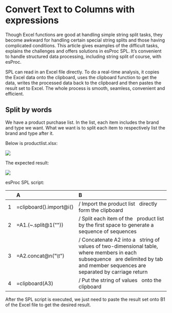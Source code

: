 # Convert Text to Columns with expressions

Though Excel functions are good at handling simple string split tasks, they become awkward for handling certain special string splits and those having complicated conditions. This article gives examples of the difficult tasks, explains the challenges and offers solutions in esProc SPL. It’s convenient to handle structured data processing, including string split of course, with esProc.

SPL can read in an Excel file directly. To do a real-time analysis, it copies the Excel data onto the clipboard, uses the clipboard function to get the data, writes the processed data back to the clipboard and then pastes the result set to Excel. The whole process is smooth, seamless, convenient and efficient.


## Split by words

We have a product purchase list. In the list, each item includes the brand and type we want. What we want is to split each item to respectively list the brand and type after it.

Below is productlist.xlsx:

<img src="http://img.raqsoft.com.cn/uploads/0917/160031273600041dd.png">

The expected result:

<img src="http://img.raqsoft.com.cn/uploads/0917/1600312748000e416.png">

esProc SPL script:

| |A|B|
|:-|:-|:-|
|1|=clipboard().import@i()|/ Import the product list   directly form the clipboard|
|2|=A1.(\~.split@1(""))|/ Split each item of the   product list by the first space to generate a sequence of sequences|
|3|=A2.concat@n("\t")|/ Concatenate A2 into a   string of values of two-dimensional table, where members in each subsequence   are delimited by tab and member sequences are separated by carriage return |
|4|=clipboard(A3)|/ Put the string of values   onto the clipboard|

After the SPL script is executed, we just need to paste the result set onto B1 of the Excel file to get the desired result.

